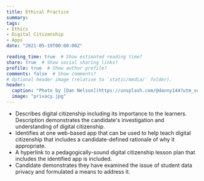 ```yaml
---
title: Ethical Practice
summary: 
tags:
- Ethics
- Digital Citizenship
- Apps
date: "2021-05-19T00:00:00Z"

reading_time: true  # Show estimated reading time?
share: true  # Show social sharing links?
profile: true  # Show author profile?
comments: false  # Show comments?
# Optional header image (relative to `static/media/` folder).
header:
  caption: "Photo by [Dan Nelson](https://unsplash.com/@danny144?utm_source=unsplash&amp;utm_medium=referral&amp;utm_content=creditCopyText) on [Unsplash](https://unsplash.com/s/photos/privacy?utm_source=unsplash&amp;utm_medium=referral&amp;utm_content=creditCopyText)"
  image: "privacy.jpg"
---
```


* Describes digital citizenship including its importance to the learners. Description demonstrates the candidate's investigation and understanding of digital citizenship.
* Identifies at one web-based app that can be used to help teach digital citizenship that includes a candidate-defined rationale of why it appropriate.
* A hyperlink to a pedagogically-sound digital citizenship lesson plan that includes the identified app is included.
* Candidate demonstrates they have examined the issue of student data privacy and formulated a means to address it.

